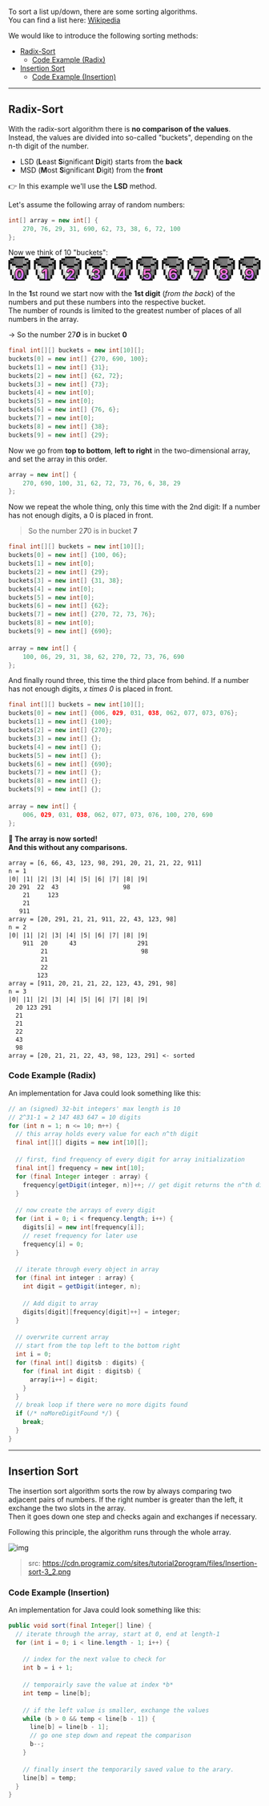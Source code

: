 To sort a list up/down, there are some sorting algorithms.  
You can find a list here: [Wikipedia](https://en.wikipedia.org/wiki/Category:Sorting_algorithms)

We would like to introduce the following sorting methods:
- [Radix-Sort](#radix-sort)
  - [Code Example (Radix)](#code-example-radix)
- [Insertion Sort](#insertion-sort)
  - [Code Example (Insertion)](#code-example-insertion)

---

## Radix-Sort
With the radix-sort algorithm there is **no comparison of the values**.  
Instead, the values are divided into so-called "buckets", depending on the n-th digit of the number.  
* LSD (**L**east **S**ignificant **D**igit) starts from the **back** 
* MSD (**M**ost **S**ignificant **D**igit) from the **front**

👉 In this example we'll use the **LSD** method.

Let's assume the following array of random numbers:
```java
int[] array = new int[] {
    270, 76, 29, 31, 690, 62, 73, 38, 6, 72, 100
};
```

Now we think of 10 "buckets":
![img](assets/images/buckets.png)

In the **1**st round we start now with the **1st digit** (*from the back*) of the numbers and put these numbers into the respective bucket.  
The number of rounds is limited to the greatest number of places of all numbers in the array.

-> So the number 27***0*** is in bucket **0**

```java
final int[][] buckets = new int[10][];
buckets[0] = new int[] {270, 690, 100};
buckets[1] = new int[] {31};
buckets[2] = new int[] {62, 72};
buckets[3] = new int[] {73};
buckets[4] = new int[0];
buckets[5] = new int[0];
buckets[6] = new int[] {76, 6};
buckets[7] = new int[0];
buckets[8] = new int[] {38};
buckets[9] = new int[] {29};
```

Now we go from **top to bottom**, **left to right** in the two-dimensional array, and set the array in this order.
```java
array = new int[] {
    270, 690, 100, 31, 62, 72, 73, 76, 6, 38, 29
};
```

Now we repeat the whole thing, only this time with the 2nd digit:
If a number has not enough digits, a 0 is placed in front.

> So the number 2***7***0 is in bucket **7**

```java
final int[][] buckets = new int[10][];
buckets[0] = new int[] {100, 06};
buckets[1] = new int[0];
buckets[2] = new int[] {29};
buckets[3] = new int[] {31, 38};
buckets[4] = new int[0];
buckets[5] = new int[0];
buckets[6] = new int[] {62};
buckets[7] = new int[] {270, 72, 73, 76};
buckets[8] = new int[0];
buckets[9] = new int[] {690};

array = new int[] {
    100, 06, 29, 31, 38, 62, 270, 72, 73, 76, 690
};
```

And finally round three, this time the third place from behind.
If a number has not enough digits, *x times 0* is placed in front.

```java
final int[][] buckets = new int[10][];
buckets[0] = new int[] {006, 029, 031, 038, 062, 077, 073, 076};
buckets[1] = new int[] {100};
buckets[2] = new int[] {270};
buckets[3] = new int[] {};
buckets[4] = new int[] {};
buckets[5] = new int[] {};
buckets[6] = new int[] {690};
buckets[7] = new int[] {};
buckets[8] = new int[] {};
buckets[9] = new int[] {};

array = new int[] {
    006, 029, 031, 038, 062, 077, 073, 076, 100, 270, 690
};
```

**🎉 The array is now sorted!  
And this without any comparisons.**

```
array = [6, 66, 43, 123, 98, 291, 20, 21, 21, 22, 911]
n = 1
|0| |1| |2| |3| |4| |5| |6| |7| |8| |9|
20 291  22  43                  98
    21     123
    21
   911
array = [20, 291, 21, 21, 911, 22, 43, 123, 98]
n = 2
|0| |1| |2| |3| |4| |5| |6| |7| |8| |9|
    911  20      43                 291
         21                          98
         21
         22
        123
array = [911, 20, 21, 21, 22, 123, 43, 291, 98]
n = 3
|0| |1| |2| |3| |4| |5| |6| |7| |8| |9|
  20 123 291
  21
  21
  22
  43
  98
array = [20, 21, 21, 22, 43, 98, 123, 291] <- sorted
```

### Code Example (Radix)
An implementation for Java could look something like this:
```java
// an (signed) 32-bit integers' max length is 10
// 2^31-1 = 2 147 483 647 = 10 digits
for (int n = 1; n <= 10; n++) {
  // this array holds every value for each n^th digit
  final int[][] digits = new int[10][];

  // first, find frequency of every digit for array initialization
  final int[] frequency = new int[10];
  for (final Integer integer : array) {
    frequency[getDigit(integer, n)]++; // get digit returns the n^th digit of a number
  }

  // now create the arrays of every digit
  for (int i = 0; i < frequency.length; i++) {
    digits[i] = new int[frequency[i]];
    // reset frequency for later use
    frequency[i] = 0;
  }

  // iterate through every object in array
  for (final int integer : array) {
    int digit = getDigit(integer, n);

    // Add digit to array
    digits[digit][frequency[digit]++] = integer;
  }

  // overwrite current array
  // start from the top left to the bottom right
  int i = 0;
  for (final int[] digitsb : digits) {
    for (final int digit : digitsb) {
      array[i++] = digit;
    }
  }
  // break loop if there were no more digits found
  if (/* noMoreDigitFound */) {
    break;
  }
}
```

---

## Insertion Sort

The insertion sort algorithm sorts the row by always comparing two adjacent pairs of numbers.
If the right number is greater than the left, it exchange the two slots in the array.  
Then it goes down one step and checks again and exchanges if necessary.

Following this principle, the algorithm runs through the whole array.

![img](https://cdn.programiz.com/sites/tutorial2program/files/Insertion-sort-3_2.png)
> src: https://cdn.programiz.com/sites/tutorial2program/files/Insertion-sort-3_2.png

### Code Example (Insertion)
An implementation for Java could look something like this:
```java
public void sort(final Integer[] line) {
  // iterate through the array, start at 0, end at length-1
  for (int i = 0; i < line.length - 1; i++) {

    // index for the next value to check for
    int b = i + 1;

    // temporairly save the value at index *b*
    int temp = line[b];

    // if the left value is smaller, exchange the values
    while (b > 0 && temp < line[b - 1]) {
      line[b] = line[b - 1];
      // go one step down and repeat the comparison
      b--;
    }

    // finally insert the temporarily saved value to the arary.
    line[b] = temp;
  }
}
```